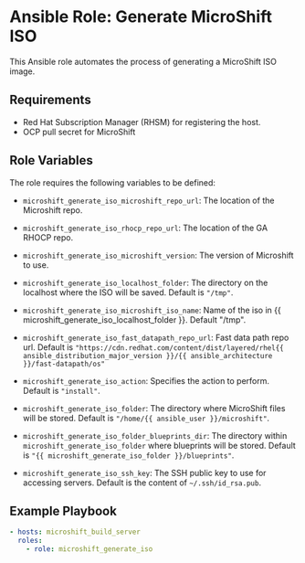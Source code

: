 # Ansible Role: Generate MicroShift ISO

This Ansible role automates the process of generating a MicroShift ISO image.

## Requirements

- Red Hat Subscription Manager (RHSM) for registering the host.
- OCP pull secret for MicroShift

## Role Variables

The role requires the following variables to be defined:

- `microshift_generate_iso_microshift_repo_url`: The location of the Microshift repo.
- `microshift_generate_iso_rhocp_repo_url`: The location of the GA RHOCP repo.
- `microshift_generate_iso_microshift_version`: The version of Microshift to use.

- `microshift_generate_iso_localhost_folder`: The directory on the localhost where the ISO will be saved. Default is `"/tmp"`.
- `microshift_generate_iso_microshift_iso_name`: Name of the iso in {{ microshift_generate_iso_localhost_folder }}. Default "/tmp".
- `microshift_generate_iso_fast_datapath_repo_url`: Fast data path repo url. Default is `"https://cdn.redhat.com/content/dist/layered/rhel{{ ansible_distribution_major_version }}/{{ ansible_architecture }}/fast-datapath/os"`
- `microshift_generate_iso_action`: Specifies the action to perform. Default is `"install"`.
- `microshift_generate_iso_folder`: The directory where MicroShift files will be stored. Default is `"/home/{{ ansible_user }}/microshift"`.
- `microshift_generate_iso_folder_blueprints_dir`: The directory within `microshift_generate_iso_folder` where blueprints will be stored. Default is `"{{ microshift_generate_iso_folder }}/blueprints"`.
- `microshift_generate_iso_ssh_key`: The SSH public key to use for accessing servers. Default is the content of `~/.ssh/id_rsa.pub`.

## Example Playbook

```yaml
- hosts: microshift_build_server
  roles:
    - role: microshift_generate_iso
